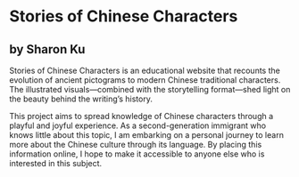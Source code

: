 # Stories of Chinese Characters
## by Sharon Ku

Stories of Chinese Characters is an educational website that recounts the evolution of ancient pictograms to modern Chinese traditional characters. The illustrated visuals—combined with the storytelling format—shed light on the beauty behind the writing’s history. 

This project aims to spread knowledge of Chinese characters through a playful and joyful experience. As a second-generation immigrant who knows little about this topic, I am embarking on a personal journey to learn more about the Chinese culture through its language. By placing this information online, I hope to make it accessible to anyone else who is interested in this subject.